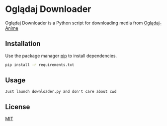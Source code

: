 # Oglądaj Downloader

Oglądaj Downloader is a Python script for downloading media from [Oglądaj-Anime](https://ogladajanime.pl/)

## Installation

Use the package manager [pip](https://pip.pypa.io/en/stable/) to install dependencies.

```bash
pip install -r requirements.txt
```

## Usage
```Just launch downloader.py and don't care about cwd```

## License

[MIT](https://choosealicense.com/licenses/mit/)
